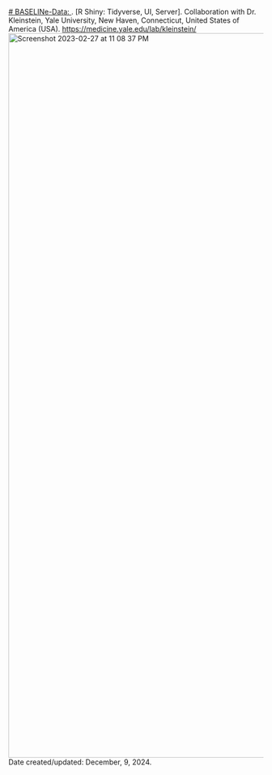 [# BASELINe-Data: ](https://yalegenomics.shinyapps.io/myapp/?_ga=2.91441946.1803750112.1677552931-1693957918.1677552931).
[R Shiny: Tidyverse, UI, Server]. Collaboration with Dr. Kleinstein, Yale University, New Haven, Connecticut, United States of America (USA).  https://medicine.yale.edu/lab/kleinstein/
<img width="1430" alt="Screenshot 2023-02-27 at 11 08 37 PM" src="https://user-images.githubusercontent.com/25118302/221751436-d8b59b6d-9d71-43b8-9267-79a8c90b5c52.png">
Date created/updated: December, 9, 2024.
